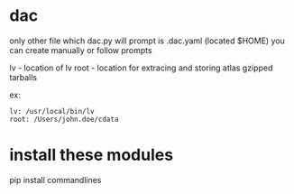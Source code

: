 # dac

only other file which dac.py will prompt is .dac.yaml (located $HOME)
you can create manually or follow prompts

lv - location of lv
root - location for extracing and storing atlas gzipped tarballs


ex:
```
lv: /usr/local/bin/lv
root: /Users/john.doe/cdata
```

# install these modules
pip install commandlines
